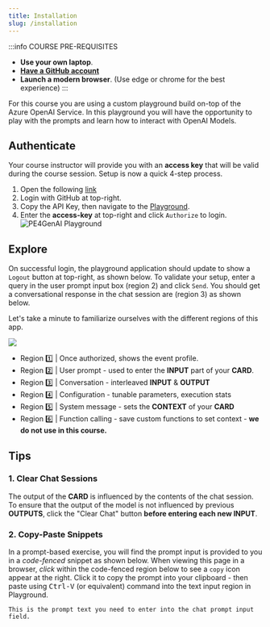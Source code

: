 ```yaml
---
title: Installation
slug: /installation
---
```


:::info COURSE PRE-REQUISITES
 - **Use your own laptop**. 
 - **[Have a GitHub account](https://github.com/)**
 - **Launch a modern browser**. (Use edge or chrome for the best experience)
:::

For this course you are using a custom playground build on-top of the Azure OpenAI Service. In this playground you will have the opportunity to play with the prompts and learn how to interact with OpenAI Models.


## Authenticate

Your course instructor will provide you with an **access key** that will be valid during the course session. Setup is now a quick 4-step process. 

1. Open the following [link](https://polite-ground-030dc3103.4.azurestaticapps.net/event/052b-3235)
 2. Login with GitHub at top-right.
 3. Copy the API Key, then navigate to the [Playground](https://polite-ground-030dc3103.4.azurestaticapps.net/event/631a-5f5a).
 4. Enter the **access-key** at top-right and click `Authorize` to login.
    ![PE4GenAI Playground](../images/aitour-playground-chat.png) 


## Explore
On successful login, the playground application should update to show a `Logout` button at top-right, as shown below. To validate your setup, enter a query in the user prompt input box (region 2) and click `Send`. You should get a conversational response in the chat session are (region 3) as shown below.

Let's take a minute to familiarize ourselves with the different regions of this app.

![](../images/aitour-playground-regions.png)

- Region 1️⃣ | Once authorized, shows the event profile.
- Region 2️⃣ | User prompt - used to enter the **INPUT** part of your **CARD**.
- Region 3️⃣ | Conversation - interleaved **INPUT** & **OUTPUT**
- Region 4️⃣ | Configuration - tunable parameters, execution stats
- Region 5️⃣ | System message - sets the **CONTEXT** of your **CARD**
- Region 6️⃣ | Function calling - save custom functions to set context - **we do not use in this course.**


## Tips

### 1. Clear Chat Sessions

The output of the **CARD** is influenced by the contents of the chat session. To ensure that the output of the model is not influenced by previous **OUTPUTS**, click the "Clear Chat" button **before entering each new INPUT**.

### 2. Copy-Paste Snippets

In a prompt-based exercise, you will find the prompt input is  provided to you in a _code-fenced_ snippet as shown below. When viewing this page in a browser, _click_ within the code-fenced region below to see a `copy` icon appear at the right. Click it to copy the prompt into your clipboard - then paste using <kbd>Ctrl-V</kbd> (or equivalent) command into the text input region in Playground.

```text
This is the prompt text you need to enter into the chat prompt input field.
```